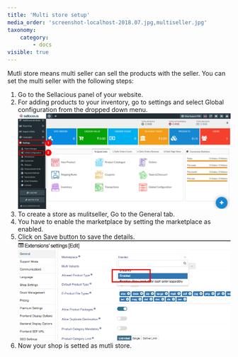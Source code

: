 ```yaml
---
title: 'Multi store setup'
media_order: 'screenshot-localhost-2018.07.jpg,multiseller.jpg'
taxonomy:
    category:
        - docs
visible: true
---
```


Mutli store means multi seller can sell the products with the seller.
You can set the multi seller with the following steps:

1. Go to the Sellacious panel of your website.
2. For adding products to your inventory, go to settings and select Global configuration from the dropped down menu.
![](screenshot-localhost-2018.07.jpg)
3. To create a store as mulitseller, Go to the General tab.
4. You have to enable the marketplace by setting the marketplace as enabled.
5. Click on Save button to save the details.
 ![](marketplace.png)
6. Now your shop is setted as mutli store.